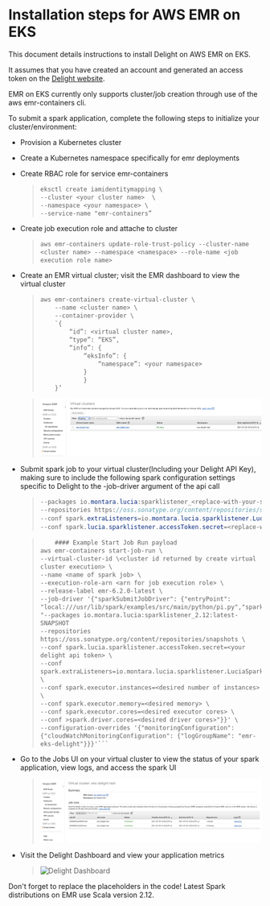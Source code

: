 # Installation steps for AWS EMR on EKS

This document details instructions to install Delight on AWS EMR on EKS.

It assumes that you have created an account and generated an access token on the [Delight website](https://www.datamechanics.co/delight).

EMR on EKS currently only supports cluster/job creation through use of the aws emr-containers cli.

To submit a spark application, complete the following steps to initialize your cluster/environment:

- Provision a Kubernetes cluster
- Create a Kubernetes namespace specifically for emr deployments
- Create RBAC role for service emr-containers
  > ```
  > eksctl create iamidentitymapping \
  > --cluster <your cluster name>  \
  > --namespace <your namespace> \
  > --service-name "emr-containers”
  > ```
- Create job execution role and attache to cluster
  > ```
  > aws emr-containers update-role-trust-policy --cluster-name <cluster name> --namespace <namespace> --role-name <job execution role name>
  > ```
- Create an EMR virtual cluster; visit the EMR dashboard to view the virtual cluster

  > ```
  > aws emr-containers create-virtual-cluster \
  > 	--name <cluster name> \
  > 	--container-provider \
  > 	`{
  > 		“id”: <virtual cluster name>,
  > 		“type”: “EKS”,
  > 		“info”: {
  > 			“eksInfo”: {
  > 				“namespace”: <your namespace>
  > 			}
  > 			}
  > 	}’
  > ```

  > ![You should be able to view your virtual cluster in the emr console under virtual clusters](images/emr_virtual_cluster.png)

- Submit spark job to your virtual cluster(Including your Delight API Key), making sure to include the following spark configuration settings specific to Delight to the -job-driver argument of the api call

  > ```java
  > --packages io.montara.lucia:sparklistener_<replace-with-your-scala-version-2.11-or-2.12>:latest-SNAPSHOT
  > --repositories https://oss.sonatype.org/content/repositories/snapshots
  > --conf spark.extraListeners=io.montara.lucia.sparklistener.LuciaSparkListener
  > --conf spark.lucia.sparklistener.accessToken.secret=<replace-with-your-access-token>
  > ```

  > ````
  > 	#### Example Start Job Run payload
  > aws emr-containers start-job-run \
  > --virtual-cluster-id \<cluster id returned by create virtual cluster execution> \
  > --name <name of spark job> \
  > --execution-role-arn <arn for job execution role> \
  > --release-label emr-6.2.0-latest \
  > --job-driver '{"sparkSubmitJobDriver": {"entryPoint": "local:///usr/lib/spark/examples/src/main/python/pi.py","sparkSubmitParameters": "--packages io.montara.lucia:sparklistener_2.12:latest-SNAPSHOT
  > --repositories https://oss.sonatype.org/content/repositories/snapshots \
  > --conf spark.lucia.sparklistener.accessToken.secret=<your delight api token> \
  > --conf spark.extraListeners=io.montara.lucia.sparklistener.LuciaSparkListener \
  > --conf spark.executor.instances=<desired number of instances> \
  > --conf spark.executor.memory=<desired memory> \
  > --conf spark.executor.cores=<desired executor cores> \
  > --conf >spark.driver.cores=<desired driver cores>"}}' \
  > --configuration-overrides '{"monitoringConfiguration": {"cloudWatchMonitoringConfiguration": {"logGroupName": "emr-eks-delight"}}}'```
  > ````

- Go to the Jobs UI on your virtual cluster to view the status of your spark application, view logs, and access the spark UI

  > ![EMR Virtual Cluster Dashboard](images/emr_eks_jobs_dashboard.png)

- Visit the Delight Dashboard and view your application metrics
  > ![Delight Dashboard](images/sparklistener_dashboard.png)

Don't forget to replace the placeholders in the code!
Latest Spark distributions on EMR use Scala version 2.12.
